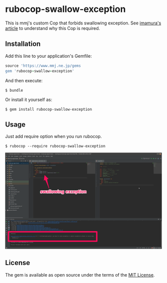 # rubocop-swallow-exception

This is mmj's custom Cop that forbids swallowing exception.
See [imamura's article](https://confluence.mmj.ne.jp/display/HAN/Do+not+swallow+exceptions)
to understand why this Cop is required.


## Installation

Add this line to your application's Gemfile:

```ruby
source 'https://www.mmj.ne.jp/gems
gem 'rubocop-swallow-exception'
```

And then execute:

    $ bundle

Or install it yourself as:

    $ gem install rubocop-swallow-exception

## Usage

Just add require option when you run rubocop.

    $ rubocop --require rubocop-swallow-exception
    
![example using in RubyMine](./rubocop-swallow-exception.png)


## License

The gem is available as open source under the terms of the [MIT License](http://opensource.org/licenses/MIT).

